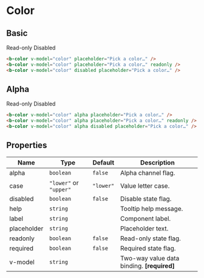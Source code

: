 # Color

## Basic

<b-flex align="center" class="preview" gap="1rem">
    <b-color v-model="basic" placeholder="Pick a color…" />
</b-flex>
<b-flex align="center" class="preview" gap="1rem">
    <b-color v-model="basic" placeholder="Pick a color…" readonly />
    <b-label class="subtle" icon-name="arrow-left">Read-only</b-label>
</b-flex>
<b-flex align="center" class="preview" gap="1rem">
    <b-color v-model="basic" disabled placeholder="Pick a color…" />
    <b-label class="subtle" icon-name="arrow-left">Disabled</b-label>
</b-flex>

```html
<b-color v-model="color" placeholder="Pick a color…" />
<b-color v-model="color" placeholder="Pick a color…" readonly />
<b-color v-model="color" disabled placeholder="Pick a color…" />
```

## Alpha

<b-flex align="center" class="preview" gap="1rem">
    <b-color v-model="alpha" alpha placeholder="Pick a color…" />
</b-flex>
<b-flex align="center" class="preview" gap="1rem">
    <b-color v-model="alpha" alpha placeholder="Pick a color…" readonly />
    <b-label class="subtle" icon-name="arrow-left">Read-only</b-label>
</b-flex>
<b-flex align="center" class="preview" gap="1rem">
    <b-color v-model="alpha" alpha disabled placeholder="Pick a color…" />
    <b-label class="subtle" icon-name="arrow-left">Disabled</b-label>
</b-flex>

```html
<b-color v-model="color" alpha placeholder="Pick a color…" />
<b-color v-model="color" alpha placeholder="Pick a color…" readonly />
<b-color v-model="color" alpha disabled placeholder="Pick a color…" />
```

## Properties

| Name        | Type                   | Default   | Description                                |
|-------------|------------------------|-----------|--------------------------------------------|
| alpha       | `boolean`              | `false`   | Alpha channel flag.                        |
| case        | `"lower"` or `"upper"` | `"lower"` | Value letter case.                         |
| disabled    | `boolean`              | `false`   | Disable state flag.                        |
| help        | `string`               |           | Tooltip help message.                      |
| label       | `string`               |           | Component label.                           |
| placeholder | `string`               |           | Placeholder text.                          |
| readonly    | `boolean`              | `false`   | Read-only state flag.                      |
| required    | `boolean`              | `false`   | Required state flag.                       |
| v-model     | `string`               |           | Two-way value data binding. **[required]** |

<script setup>
import {ref} from "vue";

const basic = ref("#f9a825");
const alpha = ref("#c6282880");
</script>
